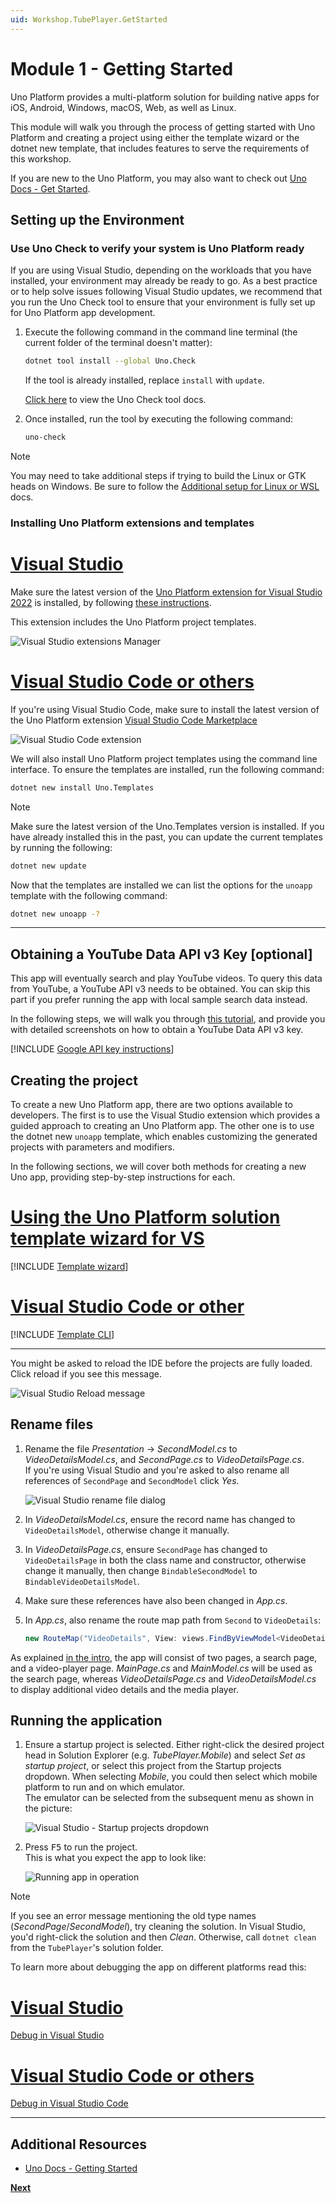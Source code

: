 ```yaml
---
uid: Workshop.TubePlayer.GetStarted
---
```


# Module 1 - Getting Started

Uno Platform provides a multi-platform solution for building native apps for iOS, Android, Windows, macOS, Web, as well as Linux.

This module will walk you through the process of getting started with Uno Platform and creating a project using either the template wizard or the dotnet new template, that includes features to serve the requirements of this workshop.

If you are new to the Uno Platform, you may also want to check out [Uno Docs - Get Started](xref:Uno.GetStarted).

## Setting up the Environment

### Use Uno Check to verify your system is Uno Platform ready

If you are using Visual Studio, depending on the workloads that you have installed, your environment may already be ready to go. As a best practice or to help solve issues following Visual Studio updates, we recommend that you run the Uno Check tool to ensure that your environment is fully set up for Uno Platform app development.

1. Execute the following command in the command line terminal (the current folder of the terminal doesn't matter):

    ```bash
    dotnet tool install --global Uno.Check
    ```
    
    If the tool is already installed, replace `install` with `update`.
    
    [Click here](xref:UnoCheck.UsingUnoCheck) to view the Uno Check tool docs.

1. Once installed, run the tool by executing the following command:

    ```bash
    uno-check
    ```

> [!NOTE]  
> You may need to take additional steps if trying to build the Linux or GTK heads on Windows.
> Be sure to follow the [Additional setup for Linux or WSL](xref:Uno.GetStarted.Linux) docs.

### Installing Uno Platform extensions and templates

# [Visual Studio](#tab/vs)

Make sure the latest version of the [Uno Platform extension for Visual Studio 2022](https://marketplace.visualstudio.com/items?itemName=unoplatform.uno-platform-addin-2022) is installed, by following [these instructions](xref:Uno.GetStarted.vs2022#install-the-solution-templates).

This extension includes the Uno Platform project templates.

![Visual Studio extensions Manager](vs-2022-extension.jpg)

# [Visual Studio Code or others](#tab/vscode)

If you're using Visual Studio Code, make sure to install the latest version of the Uno Platform extension [Visual Studio Code Marketplace](https://marketplace.visualstudio.com/items?itemName=unoplatform.vscode)

![Visual Studio Code extension](vs-code-extension.jpg)

We will also install Uno Platform project templates using the command line interface. To ensure the templates are installed, run the following command:

```bash
dotnet new install Uno.Templates
```

> [!NOTE]  
> Make sure the latest version of the Uno.Templates version is installed.
> If you have already installed this in the past, you can update the current templates by running the following:
> 
> ```bash
> dotnet new update
> ```

Now that the templates are installed we can list the options for the `unoapp` template with the following command:

```bash
dotnet new unoapp -?
```

---

## Obtaining a YouTube Data API v3 Key [optional]

This app will eventually search and play YouTube videos. To query this data from YouTube, a YouTube API v3 needs to be obtained. You can skip this part if you prefer running the app with local sample search data instead.

In the following steps, we will walk you through [this tutorial](https://developers.google.com/youtube/v3/getting-started), and provide you with detailed screenshots on how to obtain a YouTube Data API v3 key.

[!INCLUDE [Google API key instructions](google-api-key.md)]

## Creating the project

To create a new Uno Platform app, there are two options available to developers. The first is to use the Visual Studio extension which provides a guided approach to creating an Uno Platform app.
The other one is to use the dotnet new `unoapp` template, which enables customizing the generated projects with parameters and modifiers.

In the following sections, we will cover both methods for creating a new Uno app, providing step-by-step instructions for each.

# [Using the Uno Platform solution template wizard for VS](#tab/vs)

[!INCLUDE [Template wizard](templates-wizard.md)]

# [Visual Studio Code or other](#tab/vscode)

[!INCLUDE [Template CLI](templates-cli.md)]

---

You might be asked to reload the IDE before the projects are fully loaded. Click reload if you see this message.

![Visual Studio Reload message](vs-reload-message.jpg)  

## Rename files

1. Rename the file *Presentation* → *SecondModel.cs* to *VideoDetailsModel.cs*, and *SecondPage.cs* to *VideoDetailsPage.cs*.  
    If you're using Visual Studio and you're asked to also rename all references of `SecondPage` and `SecondModel` click *Yes*.

    ![Visual Studio rename file dialog](rename-file-dialog.jpg)

1. In *VideoDetailsModel.cs*, ensure the record name has changed to `VideoDetailsModel`, otherwise change it manually.

1. In *VideoDetailsPage.cs*, ensure `SecondPage` has changed to `VideoDetailsPage` in both the class name and constructor, otherwise change it manually, then change `BindableSecondModel` to `BindableVideoDetailsModel`.

1. Make sure these references have also been changed in *App.cs*.

1. In *App.cs*, also rename the route map path from `Second` to `VideoDetails`:

    ```c#
    new RouteMap("VideoDetails", View: views.FindByViewModel<VideoDetailsModel>()),
    ```

As explained [in the intro](xref:Workshop.TubePlayer.Overview#tube-player-workshop), the app will consist of two pages, a search page, and a video-player page. *MainPage.cs* and *MainModel.cs* will be used as the search page, whereas *VideoDetailsPage.cs* and *VideoDetailsModel.cs* to display additional video details and the media player.

## Running the application

1. Ensure a startup project is selected. Either right-click the desired project head in Solution Explorer (e.g. *TubePlayer.Mobile*) and select *Set as startup project*, or select this project from the Startup projects dropdown.
    When selecting *Mobile*, you could then select which mobile platform to run and on which emulator.  
    The emulator can be selected from the subsequent menu as shown in the picture:

    ![Visual Studio - Startup projects dropdown](set-startup-project.jpg)

1. Press <kbd>F5</kbd> to run the project.  
  This is what you expect the app to look like:

    ![Running app in operation](ui-output.gif)

> [!NOTE]  
> If you see an error message mentioning the old type names (*SecondPage*/*SecondModel*), try cleaning the solution. In Visual Studio, you'd right-click the solution and then *Clean*. Otherwise, call `dotnet clean` from the `TubePlayer`'s solution folder.

To learn more about debugging the app on different platforms read this:

# [Visual Studio](#tab/vs)

[Debug in Visual Studio](xref:Uno.GetStarted.vs2022#create-an-application)

# [Visual Studio Code or others](#tab/vscode)

[Debug in Visual Studio Code](xref:Uno.GetStarted.vscode#run-and-debug-application)

---

## Additional Resources

- [Uno Docs - Getting Started](xref:Uno.GetStarted)


**[Next](xref:Workshop.TubePlayer.BasicLayout "Creating basic UI layout with C# Markup")**